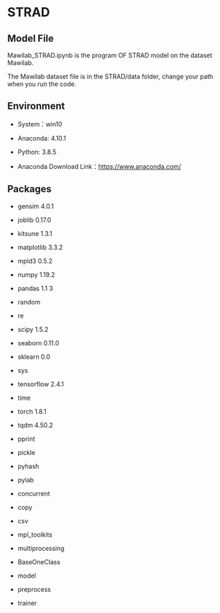 # STRAD
## Model File

Mawilab_STRAD.ipynb is the program OF STRAD model on the dataset Mawilab.

The Mawilab dataset file is in the STRAD/data folder, change your path when you run the code.

## Environment

- System：win10
- Anaconda:  4.10.1
- Python:  3.8.5

- Anaconda Download Link：https://www.anaconda.com/

## Packages

- gensim 4.0.1
- joblib 0.17.0
- kitsune 1.3.1
- matplotlib 3.3.2
- mpld3 0.5.2
- numpy 1.19.2
- pandas 1.1 3
- random 
- re 
- scipy 1.5.2
- seaborn 0.11.0
- sklearn 0.0
- sys
- tensorflow 2.4.1
- time 
- torch 1.8.1
- tqdm 4.50.2
- pprint
- pickle
- pyhash 
- pylab 
- concurrent 
- copy 
- csv 
- mpl_toolkits
- multiprocessing


- BaseOneClass  
- model 
- preprocess 
- trainer 

 
